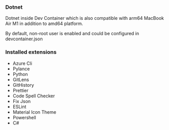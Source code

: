 ### Dotnet

Dotnet inside Dev Container which is also compatible with arm64 MacBook Air M1 in addition to amd64 platform.

By default, non-root user is enabled and could be configured in devcontainer.json

### Installed extensions

- Azure Cli
- Pylance
- Python
- GitLens
- GitHistory
- Prettier
- Code Spell Checker
- Fix Json
- ESLint
- Material Icon Theme
- Powershell
- C#
